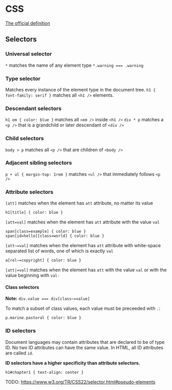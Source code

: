 # CSS

[The official definition](https://www.w3.org/TR/CSS/#css)

## Selectors

### Universal selector

`*` matches the name of any element type
`*.warning === .warning`

### Type selector

Matches every instance of the element type in the document tree.
`h1 { font-family: serif }` matches all `<h1 />` elements.

### Descendant selectors

`h1 em { color: blue }` matches all `<em />` inside `<h1 />`
`div * p` matches a `<p />` that is a grandchild or later descendant of `<div />`

### Child selectors

`body > p` matches all `<p />` that are children of `<body />`

### Adjacent sibling selectors

`p + ul { margin-top: 1rem }` matches `<ul />` that immediately follows `<p />`

### Attribute selectors

`[att]` matches when the element has `att` attribute, no matter its value

```
h1[title] { color: blue }
```

`[att=val]` matches when the element has `att` attribute with the value `val`

```
span[class=example] { color: blue }
span[id=hello][class=world] { color: blue }
```

`[att~=val]` matches when the element has `att` attribute with white-space separated list of words, one of which is exactly `val`

```
a[rel~=copyright] { color: blue }
```

`[att|=val]` matches when the element has `att` with the value `val` or with the value beginning with `val-`

#### Class selectors

**Note:** `div.value === div[class~=value]`

To match a subset of class values, each value must be preceeded with `.`:

```
p.marine.pastoral { color: blue }
```

### ID selectors

Document languages may contain attributes that are declared to be of type ID. No two ID attributes can have the same value. In HTML, all ID attributes are called `id`.

**ID selectors have a higher specificity than attribute selectors.**

```
h1#chapter1 { text-align: center }
```

TODO: https://www.w3.org/TR/CSS22/selector.html#pseudo-elements
